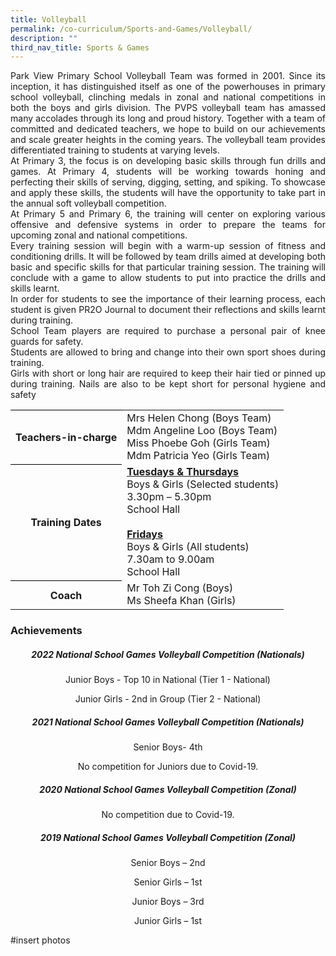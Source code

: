 ```yaml
---
title: Volleyball
permalink: /co-curriculum/Sports-and-Games/Volleyball/
description: ""
third_nav_title: Sports & Games
---
```

<p align="justify">Park View Primary School Volleyball Team was formed in 2001. Since its inception, it has distinguished itself as one of the powerhouses in primary school volleyball, clinching medals in zonal and national competitions in both the boys and girls division. The PVPS volleyball team has amassed many accolades through its long and proud history. Together with a team of committed and dedicated teachers, we hope to build on our achievements and scale greater heights in the coming years. 
The volleyball team provides differentiated training to students at varying levels.
<br>
At Primary 3, the focus is on developing basic skills through fun drills and games.
At Primary 4, students will be working towards honing and perfecting their skills of serving, digging, setting, and spiking. To showcase and apply these skills, the students will have the opportunity to take part in the annual soft volleyball competition.
	<br>
At Primary 5 and Primary 6, the training will center on exploring various offensive and defensive systems in order to prepare the teams for upcoming zonal and national competitions.
<br>
Every training session will begin with a warm-up session of fitness and conditioning drills. It will be followed by team drills aimed at developing both basic and specific skills for that particular training session. The training will conclude with a game to allow students to put into practice the drills and skills learnt.
<br>
In order for students to see the importance of their learning process, each student is given PR2O Journal to document their reflections and skills learnt during training.
<br>
School Team players are required to purchase a personal pair of knee guards for safety.
<br>
Students are allowed to bring and change into their own sport shoes during training.
<br>
Girls with short or long hair are required to keep their hair tied or pinned up during training. Nails are also to be kept short for personal hygiene and safety
</p>

<table style="border-collapse:collapse;border-spacing:0" class="tg"><tbody><tr><th style="border-color:#000000;solid;border-width:1px;">Teachers-in-charge</th><td style="border-color:#000000;solid;border-width:1px;">Mrs Helen Chong (Boys Team)<br>  
Mdm Angeline Loo (Boys Team)<br>
Miss Phoebe Goh (Girls Team)<br>  
Mdm Patricia Yeo (Girls Team)
	</td>
	</tr>
	<tr>
	<th style="border-color:#000000;solid;border-width:1px;">Training Dates</th>
	<td style="border-color:#000000;solid;border-width:1px;"><u><b>Tuesdays &amp; Thursdays</b></u><br>Boys &amp; Girls (Selected students)<br>3.30pm – 5.30pm<br>School Hall<br><br>
	<u><b>Fridays</b></u>
<br>Boys &amp; Girls (All students)
<br>7.30am to 9.00am <br>
School Hall<br>
</td>
</tr>
	<tr>
	<th style="border-color:#000000;solid;border-width:1px;">Coach</th>
	<td style="border-color:#000000;solid;border-width:1px;">Mr Toh Zi Cong (Boys)<br>  
Ms Sheefa Khan (Girls)</td>
	</tr>
	</tbody>
	</table>

<h3>Achievements</h3>

<h5 style="text-align:center;">2022 National School Games Volleyball Competition (Nationals)</h5>
<p style="text-align:center;">Junior Boys - Top 10 in National (Tier 1 - National)</p>
<p style="text-align:center;">Junior Girls - 2nd in Group (Tier 2 - National)</p>

<h5 style="text-align:center;">2021 National School Games Volleyball Competition (Nationals)</h5>

<p style="text-align:center;">Senior Boys- 4th</p>
<p style="text-align:center;">No competition for Juniors due to Covid-19.</p>

<h5 style="text-align:center;">2020 National School Games Volleyball Competition (Zonal)</h5>

<p style="text-align:center;">No competition due to Covid-19.</p>

<h5 style="text-align:center;">2019 National School Games Volleyball Competition (Zonal)</h5>

<p style="text-align:center;">Senior Boys – 2nd</p>
<p style="text-align:center;">Senior Girls – 1st</p>
<p style="text-align:center;">Junior Boys – 3rd</p>
<p style="text-align:center;">Junior Girls – 1st</p>

#insert photos
